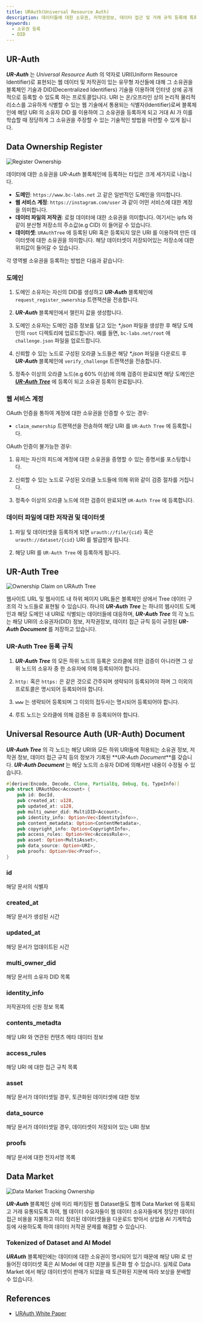 ```yaml
---
title: URAuth(Universal Resource Auth)
description: 데이터들에 대한 소유권, 저작권정보, 데이터 접근 및 거래 규칙 등록에 특화된 블록체인에 대한 전반적인 내용을 다룹니다.
keywords:
  - 소유권 등록
  - DID
---
```


## UR-Auth
**_UR-Auth_** 는 _Universal Resource Auth_ 의 약자로 URI(Uniform Resource Identifier)로 표현되는 웹 데이터 및 저작권이 있는 유무형 자산들에 대해 그 소유권을 블록체인 기술과 DID(Decentralized Identifiers) 기술을 이용하여 인터넷 상에 공개적으로 등록할 수 있도록 하는 프로토콜입니다. URI 는 온/오프라인 상의 논리적 물리적 리소스를 고유하게 식별할 수 있는 웹 기술에서 통용되는 식별자(Identifier)로써 블록체인에 해당 URI 의 소유자 DID 를 이용하여 그 소유권을 등록하게 되고 거대 AI 가 이를 학습할 때 정당하게 그 소유권을 주장할 수 있는 기술적인 방법을 마련할 수 있게 됩니다. 

## Data Ownership Register

![Register Ownership](/media/images/docs/infrablockchain/service-chains/register-ownership.png)

데이터에 대한 소유권을 _UR-Auth_ 블록체인에 등록하는 타입은 크게 세가지로 나눕니다.

- **도메인**: `https://www.bc-labs.net` 고 같은 일반적인 도메인을 의미합니다.
- **웹 서비스 계정**: `https://instagram.com/user` 과 같이 어떤 서비스에 대한 계정을 의미합니다.
- **데이터 파일의 저작권**: 로컬 데이터에 대한 소유권을 의미합니다. 여기서는 ipfs 와 같이 분산형 저장소의 주소값(e.g CID) 이 들어갈 수 있습니다.
- **데이터셋**: `URAuthTree` 에 등록된 URI 혹은 등록되지 않은 URI 를 이용하여 만든 데이터셋에 대한 소유권을 의미합니다. 해당 데이터셋이 저장되어있는 저장소에 대한 위치값이 들어갈 수 있습니다.

각 영역별 소유권을 등록하는 방법은 다음과 같습니다:

### 도메인

1. 도메인 소유자는 자신의 DID를 생성하고 **_UR-Auth_** 블록체인에 `request_register_ownership` 트랜잭션을 전송합니다.

2. **_UR-Auth_** 블록체인에서 챌린지 값을 생성합니다.

3. 도메인 소유자는 도메인 검증 정보를 담고 있는 _*.json_ 파일을 생성한 후 해당 도메인의 `root` 디렉토리에 업로드합니다. 
예를 들면, `bc-labs.net/root` 에 `challenge.json` 파일을 업로드합니다.

4. 신뢰할 수 있는 노드로 구성된 오라클 노드들은 해당 _*.json_ 파일을 다운로드 후 **_UR-Auth_** 블록체인에 `verify_challenge` 트랜잭션을 전송합니다. 

5. 정족수 이상의 오라클 노드(e.g 60% 이상)에 의해 검증이 완료되면 해당 도메인은 **_[UR-Auth Tree]()_** 에 등록이 되고 소유권 등록이 완료됩니다.

### 웹 서비스 계정

OAuth 인증을 통하여 계정에 대한 소유권을 인증할 수 있는 경우:

- `claim_ownership` 트랜잭션을 전송하여 해당 URI 를 `UR-Auth Tree` 에 등록합니다.

OAuth 인증이 불가능한 경우:

1. 유저는 자신의 피드에 계정에 대한 소유권을 증명할 수 있는 증명서를 포스팅합니다. 

2. 신뢰할 수 있는 노드로 구성된 오라클 노드들에 의해 위와 같이 검증 절차를 거칩니다.

3. 정족수 이상의 오라클 노드에 의한 검증이 완료되면 `UR-Auth Tree`
 에 등록합니다.

### 데이터 파일에 대한 저작권 및 데이터셋

1. 파일 및 데이터셋을 등록하게 되면 `urauth://file/{cid}` 혹은 `urauth://dataset/{cid}` URI 를 발급받게 됩니다.

2. 해당 URI 를 `UR-Auth Tree` 에 등록하게 됩니다.

## UR-Auth Tree

![Ownership Claim on URAuth Tree](/media/images/docs/infrablockchain/service-chains/urauth-tree.png)

웹사이트 URL 및 웹사이트 내 하위 페이지 URL들은 블록체인 상에서 Tree 데이터 구조의 각 노드들로 표현될 수 있습니다. 하나의 **_UR-Auth Tree_** 는 하나의 웹사이트 도메인과 해당 도메인 내 URI로 식별되는 데이터들에 대응하며, **_UR-Auth Tree_** 의 각 노드는 해당 URI의 소유권자(DID) 정보, 저작권정보, 데이터 접근 규칙 등이 규정된 **_UR-Auth Document_** 를 저장하고 있습니다. 

### UR-Auth Tree 등록 규칙

1. **_UR-Auth Tree_** 의 모든 하위 노드의 등록은 오라클에 의한 검증이 아니라면 그 상위 노드의 소유자 중 한 소유자에 의해 등록되어야 합니다.

2. `http:` 혹은 `https:` 은 같은 것으로 간주되며 생략되어 등록되어야 하며 그 이외의 프로토콜은 명시되어 등록되어야 합니다.

3. `www` 는 생략되어 등록되며 그 이외의 접두사는 명시되어 등록되어야 합니다.

4. 루트 노드는 오라클에 의해 검증된 후 등록되어야 합니다.

## Universal Resource Auth (UR-Auth) Document

**_UR-Auth Tree_** 의 각 노드는 해당 URI와 모든 하위 URI들에 적용되는 소유권 정보, 저작권 정보, 데이터 접근 규칙 등의 정보가 기록된 **_UR-Auth Document_**를 갖습니다. **_UR-Auth Document_** 는 해당 노드의 소유자 DID에 의해서만 내용이 수정될 수 있습니다.

```rust
#[derive(Encode, Decode, Clone, PartialEq, Debug, Eq, TypeInfo)]
pub struct URAuthDoc<Account> {
    pub id: DocId,
    pub created_at: u128,
    pub updated_at: u128,
    pub multi_owner_did: MultiDID<Account>,
    pub identity_info: Option<Vec<IdentityInfo>>,
    pub content_metadata: Option<ContentMetadata>,
    pub copyright_info: Option<CopyrightInfo>,
    pub access_rules: Option<Vec<AccessRule>>,
    pub asset: Option<MultiAsset>,
    pub data_source: Option<URI>,
    pub proofs: Option<Vec<Proof>>,
}
```

### id
해당 문서의 식별자

### created_at
해당 문서가 생성된 시간

### updated_at
해당 문서가 업데이트된 시간

### multi_owner_did
해당 문서의 소유자 DID 목록

### identity_info
저작권자의 신원 정보 목록

### contents_metadta
해당 URI 와 연관된 컨텐츠 메타 데이터 정보

### access_rules
해당 URI 에 대한 접근 규칙 목록

### asset
해당 문서가 데이터셋일 경우, 토큰화된 데이터셋에 대한 정보

### data_source
해당 문서가 데이터셋일 경우, 데이터셋이 저장되어 있는 URI 정보

### proofs
해당 문서에 대한 전자서명 목록 

## Data Market

![Data Market Tracking Ownership](/media/images/docs/infrablockchain/service-chains/data-market.png)

**_UR-Auth_** 블록체인 상에 미리 패키징된 웹 Dataset들도 함께 Data Market 에 등록되고 거래 유통되도록 하여, 웹 데이터 수요자들이 웹 데이터 소유자들에게 정당한 데이터 접근 비용을 지불하고 미리 정리된 데이터셋들을 다운로드 받아서 상업용 AI 기계학습 등에 사용하도록 하여 데이터 저작권 문제를 해결할 수 있습니다. 

### Tokenized of Dataset and AI Model

**_URAuth_** 블록체인에는 데이터에 대한 소유권이 명시되어 있기 때문에 해당 URI 로 만들어진 데이터셋 혹은 AI Model 에 대한 지분을 토큰화 할 수 있습니다. 실제로 Data Market 에서 해당 데이터셋이 판매가 되었을 때 토큰화된 지분에 따라 보상을 분배할 수 있습니다. 

## References

- [URAuth White Paper]()